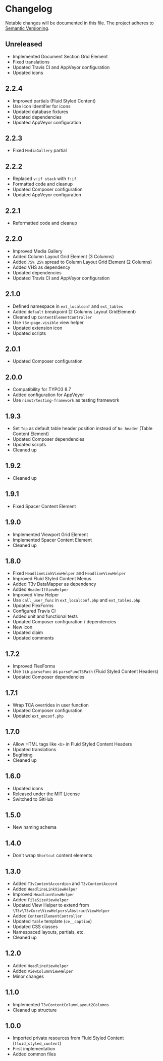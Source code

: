 Changelog
=========

Notable changes will be documented in this file. The project adheres to [Semantic Versioning].

Unreleased
----------

* Implemented Document Section Grid Element
* Fixed translations
* Updated Travis CI and AppVeyor configuration
* Updated icons

2.2.4
-----

* Improved partials (Fluid Styled Content)
* Use Icon Identifier for icons
* Updated database fixtures
* Updated dependencies
* Updated AppVeyor configuration

2.2.3
-----

* Fixed `MediaGallery` partial

2.2.2
-----

* Replaced `v:if stack` with `f:if`
* Formatted code and cleanup
* Updated Composer configuration
* Updated AppVeyor configuration

2.2.1
-----

* Reformatted code and cleanup

2.2.0
-----

* Improved Media Gallery
* Added Column Layout Grid Element (3 Columns)
* Added `75% 25%` spread to Column Layout Grid Element (2 Columns)
* Added VHS as dependency
* Updated dependencies
* Updated Travis CI and AppVeyor configuration

2.1.0
-----

* Defined namespace in `ext_localconf` and `ext_tables`
* Added `default` breakpoint (2 Columns Layout GridElement)
* Cleaned up `ContentElementController`
* Use `t3v:page.visible` view helper
* Updated extension icon
* Updated scripts

2.0.1
-----

* Updated Composer configuration

2.0.0
-----

* Compatibility for TYPO3 8.7
* Added configuration for AppVeyor
* Use `nimut/testing-framework` as testing framework

1.9.3
-----

* Set `Top` as default table header position instead of `No header` (Table Content Element)
* Updated Composer dependencies
* Updated scripts
* Cleaned up

1.9.2
-----

* Cleaned up

1.9.1
-----

* Fixed Spacer Content Element

1.9.0
-----

* Implemented Viewport Grid Element
* Implemented Spacer Content Element
* Cleaned up

1.8.0
-----

* Fixed `HeadlineLinkViewHelper` and `HeadlineViewHelper`
* Improved Fluid Styled Content Menus
* Added T3v DataMapper as dependency
* Added `HeaderIfViewHelper`
* Improved View Helper
* Use `call_user_func` in `ext_localconf.php` and `ext_tables.php`
* Updated FlexForms
* Configured Travis CI
* Added unit and functional tests
* Updated Composer configuration / dependencies
* New icon
* Updated claim
* Updated comments

1.7.2
-----

* Improved FlexForms
* Use `lib.parseFunc` as `parseFuncTSPath` (Fluid Styled Content Headers)
* Updated Composer dependencies

1.7.1
-----

* Wrap TCA overrides in user function
* Updated Composer configuration
* Updated `ext_emconf.php`

1.7.0
-----

* Allow HTML tags like `<b>` in Fluid Styled Content Headers
* Updated translations
* Bugfixing
* Cleaned up

1.6.0
-----

* Updated icons
* Released under the MIT License
* Switched to GitHub

1.5.0
-----

* New naming schema

1.4.0
-----

* Don't wrap `Shortcut` content elements

1.3.0
-----

* Added `T3vContentAccordion` and `T3vContentAccord`
* Added `HeadlineLinkViewHelper`
* Improved `HeadlineViewHelper`
* Added `FileSizeViewHelper`
* Updated View Helper to extend from `\T3v\T3vCore\ViewHelpers\AbstractViewHelper`
* Added `ContentElementController`
* Updated `Table` template (`ce__caption`)
* Updated CSS classes
* Namespaced layouts, partials, etc.
* Cleaned up

1.2.0
-----

* Added `HeadlineViewHelper`
* Added `ViewColumnViewHelper`
* Minor changes

1.1.0
-----

* Implemented `T3vContentColumnLayout2Columns`
* Cleaned up structure

1.0.0
-----

* Imported private resources from Fluid Styled Content (`fluid_styled_content`)
* First implementation
* Added common files

[Semantic Versioning]: http://semver.org "Semantic Versioning"